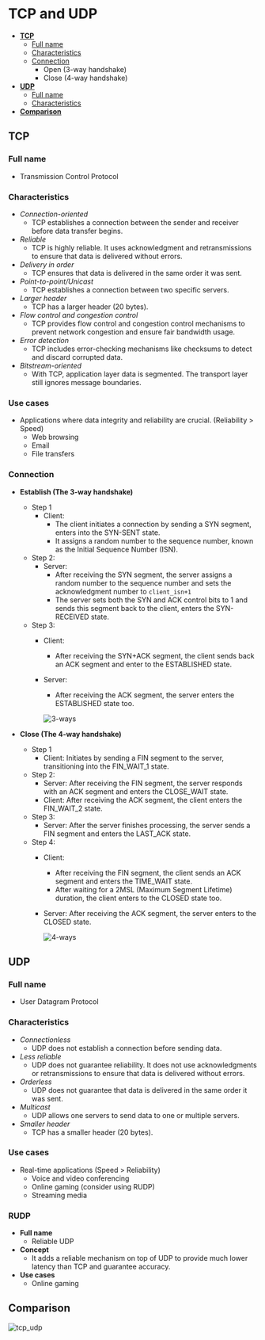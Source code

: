 # TCP and UDP

- [**TCP**](#tcp)
   - [Full name](#full-name)
   - [Characteristics](#characteristics)
   - [Connection](#connection)
      - Open (3-way handshake)
      - Close (4-way handshake)
- [**UDP**](#udp)
   - [Full name](#full-name-1)
   - [Characteristics](#characteristics-1)
- [**Comparison**](#comparison)

## TCP
### Full name
   - Transmission Control Protocol

### Characteristics
- *Connection-oriented*
   - TCP establishes a connection between the sender and receiver before data transfer begins.
- *Reliable*
   - TCP is highly reliable. It uses acknowledgment and retransmissions to ensure that data is delivered without errors.
- *Delivery in order*
   - TCP ensures that data is delivered in the same order it was sent.
- *Point-to-point/Unicast*
   - TCP establishes a connection between two specific servers.
- *Larger header*
   - TCP has a larger header (20 bytes).
- *Flow control and congestion control*
   - TCP provides flow control and congestion control mechanisms to prevent network congestion and ensure fair bandwidth usage.
- *Error detection*
   - TCP includes error-checking mechanisms like checksums to detect and discard corrupted data.
- *Bitstream-oriented*
   - With TCP, application layer data is segmented. The transport layer still ignores message boundaries.

### Use cases
- Applications where data integrity and reliability are crucial. (Reliability > Speed)
   - Web browsing
   - Email
   - File transfers

### Connection
- **Establish (The 3-way handshake)**
   - Step 1
      - Client:
         - The client initiates a connection by sending a SYN segment, enters into the SYN-SENT state.
         - It assigns a random number to the sequence number, known as the Initial Sequence Number (ISN).
   - Step 2:
      - Server:
         - After receiving the SYN segment, the server assigns a random number to the sequence number and sets the acknowledgment number to `client_isn+1`
         - The server sets both the SYN and ACK control bits to 1 and sends this segment back to the client, enters the SYN-RECEIVED state.
   - Step 3:
      - Client:
         - After receiving the SYN+ACK segment, the client sends back an ACK segment and enter to the ESTABLISHED state.
      - Server:
         - After receiving the ACK segment, the server enters the ESTABLISHED state too.

        ![3-ways](https://github.com/wuyichen24/system-design-knowledge/assets/8989447/2f0329ab-25fe-40ca-8068-50373683997b)

- **Close (The 4-way handshake)**
   - Step 1
      - Client: Initiates by sending a FIN segment to the server, transitioning into the FIN_WAIT_1 state.
   - Step 2:
      - Server: After receiving the FIN segment, the server responds with an ACK segment and enters the CLOSE_WAIT state.
      - Client: After receiving the ACK segment, the client enters the FIN_WAIT_2 state.
   - Step 3:
      - Server: After the server finishes processing, the server sends a FIN segment and enters the LAST_ACK state.
   - Step 4:
      - Client:
         - After receiving the FIN segment, the client sends an ACK segment and enters the TIME_WAIT state.
         - After waiting for a 2MSL (Maximum Segment Lifetime) duration, the client enters to the CLOSED state too.
      - Server: After receiving the ACK segment, the server enters to the CLOSED state.

        ![4-ways](https://github.com/wuyichen24/system-design-knowledge/assets/8989447/818b664f-9761-4ee3-b75f-6aa2688fcf2f)

## UDP
### Full name
- User Datagram Protocol

### Characteristics
- *Connectionless*
   - UDP does not establish a connection before sending data.
- *Less reliable*
   - UDP does not guarantee reliability. It does not use acknowledgments or retransmissions to ensure that data is delivered without errors.
- *Orderless*
   - UDP does not guarantee that data is delivered in the same order it was sent.
- *Multicast*
   - UDP allows one servers to send data to one or multiple servers.
- *Smaller header*
   - TCP has a smaller header (20 bytes).

### Use cases
- Real-time applications (Speed > Reliability)
   - Voice and video conferencing
   - Online gaming (consider using RUDP)
   - Streaming media

### RUDP
- **Full name**
   - Reliable UDP
- **Concept**
   - It adds a reliable mechanism on top of UDP to provide much lower latency than TCP and guarantee accuracy.
- **Use cases**
   - Online gaming

## Comparison
![tcp_udp](https://github.com/wuyichen24/system-design-knowledge/assets/8989447/c9357a6c-6255-4c6f-b986-c1b479152d4b)
